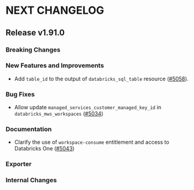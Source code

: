 # NEXT CHANGELOG

## Release v1.91.0

### Breaking Changes

### New Features and Improvements

 * Add `table_id` to the output of `databricks_sql_table` resource ([#5058](https://github.com/databricks/terraform-provider-databricks/pull/5058)).

### Bug Fixes

* Allow update `managed_services_customer_managed_key_id` in `databricks_mws_workspaces` ([#5034](https://github.com/databricks/terraform-provider-databricks/pull/5034))

### Documentation

* Clarify the use of `workspace-consume` entitlement and access to Databricks One ([#5043](https://github.com/databricks/terraform-provider-databricks/pull/5043))

### Exporter

### Internal Changes

